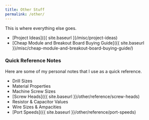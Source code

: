 ```yaml
---
title: Other Stuff
permalink: /other/
---
```


This is where everything else goes.

* [Project Ideas]({{ site.baseurl }}/misc/project-ideas)
* [Cheap Module and Breakout Board Buying Guide]({{ site.baseurl }}/misc/cheap-module-and-breakout-board-buying-guide/)

### Quick Reference Notes

Here are some of my personal notes that I use as a quick reference.

* Drill Sizes
* Material Properties
* Machine Screw Sizes
* [Screw Heads]({{ site.baseurl }}/other/reference/screw-heads)
* Resistor & Capacitor Values
* Wire Sizes & Ampacities
* [Port Speeds]({{ site.baseurl }}/other/reference/port-speeds)
